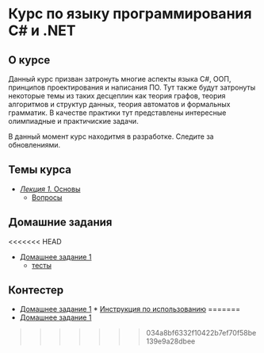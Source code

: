 Курс по языку программирования C# и .NET
====
О курсе
---
Данный курс призван затронуть многие аспекты языка C#, ООП, принципов проектирования и написания ПО. Тут также будут затронуты некоторые темы из таких десцеплин как теория графов, теория алгоритмов и структур данных, теория автоматов и формальных грамматик. В качестве практики тут представлены интересные олимпиадные и практичиские задачи.

В данный момент курс находитмя в разработке. Следите за обновлениями.

Темы курса
---
 * [*Лекция 1.* Основы](/01/lecture.md)
     * [Вопросы](/01/questions.md)

	 
Домашние задания
---
<<<<<<< HEAD
 * [Домашнее задание 1](/01/task.md)
      * [тесты](/01/tests)

Контестер
---
 * [Домашнее задание 1](/contester/)
       * [Инструкция по использованию](/contester/HowToUse.md)
=======
* [Домашнее задание 1](/01/tasks.md)
>>>>>>> 034a8bf6332f10422b7ef70f58be139e9a28dbee
